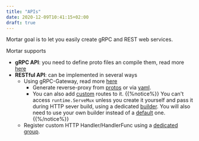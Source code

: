 ```yaml
---
title: "APIs"
date: 2020-12-09T10:41:15+02:00
draft: true
---
```


Mortar goal is to let you easily create gRPC and REST web services.

Mortar supports

- **gRPC API**: you need to define proto files an compile them, read more [here](/api/grpc)
- **RESTful API**: can be implemented in several ways
  - Using gRPC-Gateway, read more [here](/api/rest/grpc-gw)
    - Generate reverse-proxy from [protos](https://github.com/grpc-ecosystem/grpc-gateway#usage) or via [yaml](https://grpc-ecosystem.github.io/grpc-gateway/docs/mapping/grpc_api_configuration/#grpc-api-configuration).
    - You can also add [custom](https://grpc-ecosystem.github.io/grpc-gateway/docs/operations/inject_router/#adding-custom-routes-to-the-mux) routes to it.
      {{%notice%}}
      You can't access `runtime.ServeMux` unless you create it yourself and pass it during HTTP sever build, using a dedicated [builder](https://github.com/go-masonry/mortar/blob/master/interfaces/http/server/interfaces.go#L64).
      You will also need to use your own builder instead of a [default](https://github.com/go-masonry/mortar/blob/master/constructors/partial/httpserver.go#L73) one.
      {{%/notice%}}
  - Register custom HTTP Handler/HandlerFunc using a [dedicated group](/api/rest/handlers).
